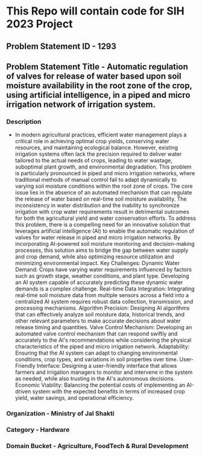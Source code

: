 # This Repo will contain code for SIH 2023 Project

## Problem Statement ID - 1293

## Problem Statement Title - Automatic regulation of valves for release of water based upon soil moisture availability in the root zone of the crop, using artificial intelligence, in a piped and micro irrigation network of irrigation system.

### Description

- In modern agricultural practices, efficient water management plays a critical role in achieving optimal crop yields, conserving water resources, and maintaining ecological balance. However, existing irrigation systems often lack the precision required to deliver water tailored to the actual needs of crops, leading to water wastage, suboptimal plant growth, and environmental degradation. This problem is particularly pronounced in piped and micro irrigation networks, where traditional methods of manual control fail to adapt dynamically to varying soil moisture conditions within the root zone of crops. The core issue lies in the absence of an automated mechanism that can regulate the release of water based on real-time soil moisture availability. The inconsistency in water distribution and the inability to synchronize irrigation with crop water requirements result in detrimental outcomes for both the agricultural yield and water conservation efforts. To address this problem, there is a compelling need for an innovative solution that leverages artificial intelligence (AI) to enable the automatic regulation of valves for water release in piped and micro irrigation networks. By incorporating AI-powered soil moisture monitoring and decision-making processes, this solution aims to bridge the gap between water supply and crop demand, while also optimizing resource utilization and minimizing environmental impact. Key Challenges: Dynamic Water Demand: Crops have varying water requirements influenced by factors such as growth stage, weather conditions, and plant type. Developing an AI system capable of accurately predicting these dynamic water demands is a complex challenge. Real-time Data Integration: Integrating real-time soil moisture data from multiple sensors across a field into a centralized AI system requires robust data collection, transmission, and processing mechanisms. Algorithm Precision: Designing AI algorithms that can effectively analyze soil moisture data, historical trends, and other relevant parameters to make accurate decisions about water release timing and quantities. Valve Control Mechanism: Developing an automated valve control mechanism that can respond swiftly and accurately to the AI's recommendations while considering the physical characteristics of the piped and micro irrigation network. Adaptability: Ensuring that the AI system can adapt to changing environmental conditions, crop types, and variations in soil properties over time. User-Friendly Interface: Designing a user-friendly interface that allows farmers and irrigation managers to monitor and intervene in the system as needed, while also trusting in the AI's autonomous decisions. Economic Viability: Balancing the potential costs of implementing an AI-driven system with the expected benefits in terms of increased crop yield, water savings, and operational efficiency.

### Organization - Ministry of Jal Shakti

### Category - Hardware

### Domain Bucket - Agriculture, FoodTech & Rural Development

